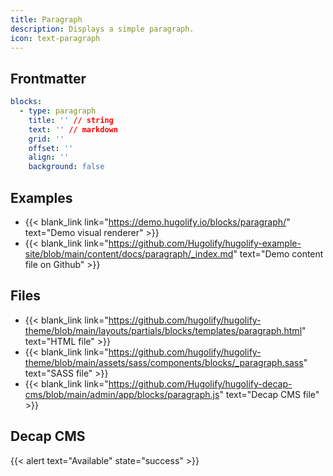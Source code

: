 ```yaml
---
title: Paragraph
description: Displays a simple paragraph.
icon: text-paragraph
---
```


## Frontmatter

```yml
blocks:
  - type: paragraph
    title: '' // string
    text: '' // markdown
    grid: ''
    offset: ''
    align: ''
    background: false
```

## Examples

- {{< blank_link link="https://demo.hugolify.io/blocks/paragraph/" text="Demo visual renderer" >}}
- {{< blank_link link="https://github.com/Hugolify/hugolify-example-site/blob/main/content/docs/paragraph/_index.md" text="Demo content file on Github" >}}

## Files

- {{< blank_link link="https://github.com/hugolify/hugolify-theme/blob/main/layouts/partials/blocks/templates/paragraph.html" text="HTML file" >}}
- {{< blank_link link="https://github.com/hugolify/hugolify-theme/blob/main/assets/sass/components/blocks/_paragraph.sass" text="SASS file" >}}
- {{< blank_link link="https://github.com/Hugolify/hugolify-decap-cms/blob/main/admin/app/blocks/paragraph.js" text="Decap CMS file" >}}

## Decap CMS

{{< alert text="Available" state="success" >}}
